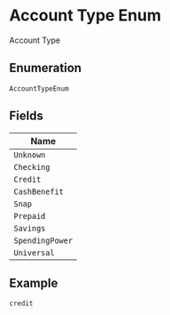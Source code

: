 
# Account Type Enum

Account Type

## Enumeration

`AccountTypeEnum`

## Fields

| Name |
|  --- |
| `Unknown` |
| `Checking` |
| `Credit` |
| `CashBenefit` |
| `Snap` |
| `Prepaid` |
| `Savings` |
| `SpendingPower` |
| `Universal` |

## Example

```
credit
```

